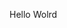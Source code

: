 Hello Wolrd

































































































































































































































































































































































































































































































































































































































































































































































































































































































































































































































































































































































































































































































































































































































































































































































































































































































































































































































































































































































































































































































































































































































































































































































































































































































































































































































































































































































































































































































































































































































































































































































































































































































































































































































































































































































































































































































































































































































































































































































































































































































































































































































































































































































































































































































































































































































































































































































































































































































































































































































































































































































































































































































































































































































































